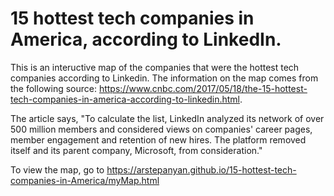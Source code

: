 # 15 hottest tech companies in America, according to LinkedIn.

This is an inteructive map of the companies that were the hottest tech companies according to Linkedin. The information on the map comes from the following source: https://www.cnbc.com/2017/05/18/the-15-hottest-tech-companies-in-america-according-to-linkedin.html.  

The article says, "To calculate the list, LinkedIn analyzed its network of over 500 million members and considered views on companies' career pages, member engagement and retention of new hires. The platform removed itself and its parent company, Microsoft, from consideration."

To view the map, go to https://arstepanyan.github.io/15-hottest-tech-companies-in-America/myMap.html
